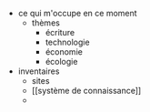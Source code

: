 - ce qui m'occupe en ce moment
	- thèmes
		- écriture
		- technologie
		- économie
		- écologie
- inventaires
	- sites
	- [[système de connaissance]]
	-